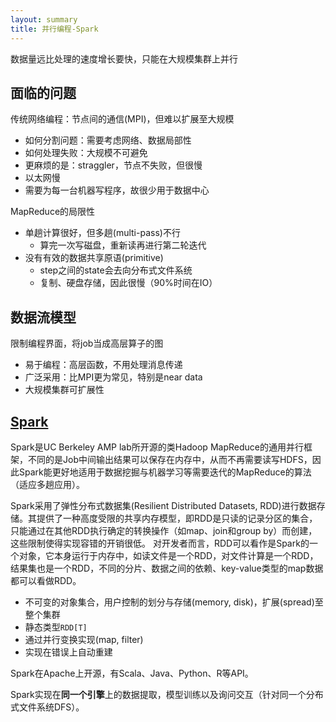 ```yaml
---
layout: summary
title: 并行编程-Spark
---
```


数据量远比处理的速度增长要快，只能在大规模集群上并行

## 面临的问题
传统网络编程：节点间的通信(MPI)，但难以扩展至大规模
* 如何分割问题：需要考虑网络、数据局部性
* 如何处理失败：大规模不可避免
* 更麻烦的是：straggler，节点不失败，但很慢
* 以太网慢
* 需要为每一台机器写程序，故很少用于数据中心

MapReduce的局限性
* 单趟计算很好，但多趟(multi-pass)不行
	- 算完一次写磁盘，重新读再进行第二轮迭代
* 没有有效的数据共享原语(primitive)
	- step之间的state会去向分布式文件系统
	- 复制、硬盘存储，因此很慢（90%时间在IO）

## 数据流模型
限制编程界面，将job当成高层算子的图
* 易于编程：高层函数，不用处理消息传递
* 广泛采用：比MPI更为常见，特别是near data
* 大规模集群可扩展性

## [Spark](spark.apache.org)
Spark是UC Berkeley AMP lab所开源的类Hadoop MapReduce的通用并行框架，不同的是Job中间输出结果可以保存在内存中，从而不再需要读写HDFS，因此Spark能更好地适用于数据挖掘与机器学习等需要迭代的MapReduce的算法（适应多趟应用）。

Spark采用了弹性分布式数据集(Resilient Distributed Datasets, RDD)进行数据存储。其提供了一种高度受限的共享内存模型，即RDD是只读的记录分区的集合，只能通过在其他RDD执行确定的转换操作（如map、join和group by）而创建，这些限制使得实现容错的开销很低。
对开发者而言，RDD可以看作是Spark的一个对象，它本身运行于内存中，如读文件是一个RDD，对文件计算是一个RDD，结果集也是一个RDD，不同的分片、数据之间的依赖、key-value类型的map数据都可以看做RDD。
* 不可变的对象集合，用户控制的划分与存储(memory, disk)，扩展(spread)至整个集群
* 静态类型`RDD[T]`
* 通过并行变换实现(map, filter)
* 实现在错误上自动重建

Spark在Apache上开源，有Scala、Java、Python、R等API。

Spark实现在**同一个引擎**上的数据提取，模型训练以及询问交互（针对同一个分布式文件系统DFS）。